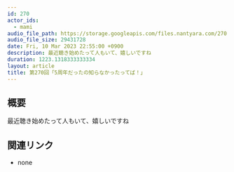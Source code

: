 ```yaml
---
id: 270
actor_ids:
  - mami
audio_file_path: https://storage.googleapis.com/files.nantyara.com/270.mp3
audio_file_size: 29431728
date: Fri, 10 Mar 2023 22:55:00 +0900
description: 最近聴き始めたって人もいて、嬉しいですね
duration: 1223.1318333333334
layout: article
title: 第270回「5周年だったの知らなかったってば！」
---
```

## 概要

最近聴き始めたって人もいて、嬉しいですね

## 関連リンク

* none
